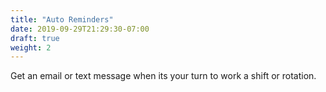 ```yaml
---
title: "Auto Reminders"
date: 2019-09-29T21:29:30-07:00
draft: true
weight: 2
---
```

Get an email or text message when its your turn to work a shift or rotation.
